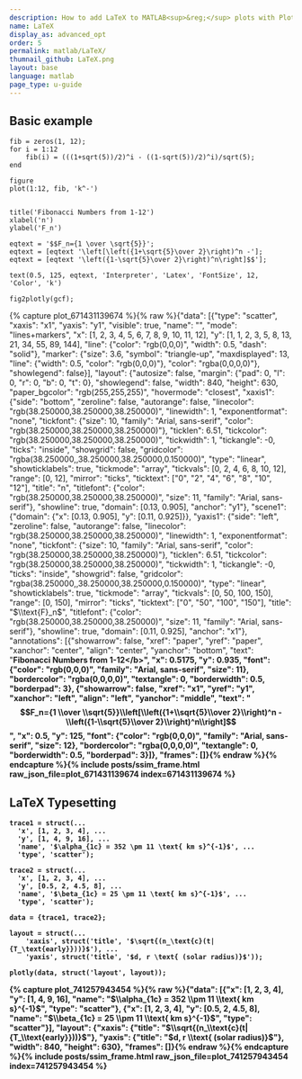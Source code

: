 ```yaml
---
description: How to add LaTeX to MATLAB<sup>&reg;</sup> plots with Plotly.
name: LaTeX
display_as: advanced_opt
order: 5
permalink: matlab/LaTeX/
thumnail_github: LaTeX.png
layout: base
language: matlab
page_type: u-guide
---
```



## Basic example


```{matlab}
fib = zeros(1, 12);
for i = 1:12
    fib(i) = (((1+sqrt(5))/2)^i - ((1-sqrt(5))/2)^i)/sqrt(5);
end

figure
plot(1:12, fib, 'k^-')


title('Fibonacci Numbers from 1-12')
xlabel('n')
ylabel('F_n')

eqtext = '$$F_n={1 \over \sqrt{5}}';
eqtext = [eqtext '\left[\left({1+\sqrt{5}\over 2}\right)^n -'];
eqtext = [eqtext '\left({1-\sqrt{5}\over 2}\right)^n\right]$$'];

text(0.5, 125, eqtext, 'Interpreter', 'Latex', 'FontSize', 12, 'Color', 'k')

fig2plotly(gcf);
```
{% capture plot_671431139674 %}{% raw %}{"data": [{"type": "scatter", "xaxis": "x1", "yaxis": "y1", "visible": true, "name": "", "mode": "lines+markers", "x": [1, 2, 3, 4, 5, 6, 7, 8, 9, 10, 11, 12], "y": [1, 1, 2, 3, 5, 8, 13, 21, 34, 55, 89, 144], "line": {"color": "rgb(0,0,0)", "width": 0.5, "dash": "solid"}, "marker": {"size": 3.6, "symbol": "triangle-up", "maxdisplayed": 13, "line": {"width": 0.5, "color": "rgb(0,0,0)"}, "color": "rgba(0,0,0,0)"}, "showlegend": false}], "layout": {"autosize": false, "margin": {"pad": 0, "l": 0, "r": 0, "b": 0, "t": 0}, "showlegend": false, "width": 840, "height": 630, "paper_bgcolor": "rgb(255,255,255)", "hovermode": "closest", "xaxis1": {"side": "bottom", "zeroline": false, "autorange": false, "linecolor": "rgb(38.250000,38.250000,38.250000)", "linewidth": 1, "exponentformat": "none", "tickfont": {"size": 10, "family": "Arial, sans-serif", "color": "rgb(38.250000,38.250000,38.250000)"}, "ticklen": 6.51, "tickcolor": "rgb(38.250000,38.250000,38.250000)", "tickwidth": 1, "tickangle": -0, "ticks": "inside", "showgrid": false, "gridcolor": "rgba(38.250000,,38.250000,38.250000,0.150000)", "type": "linear", "showticklabels": true, "tickmode": "array", "tickvals": [0, 2, 4, 6, 8, 10, 12], "range": [0, 12], "mirror": "ticks", "ticktext": ["0", "2", "4", "6", "8", "10", "12"], "title": "n", "titlefont": {"color": "rgb(38.250000,38.250000,38.250000)", "size": 11, "family": "Arial, sans-serif"}, "showline": true, "domain": [0.13, 0.905], "anchor": "y1"}, "scene1": {"domain": {"x": [0.13, 0.905], "y": [0.11, 0.925]}}, "yaxis1": {"side": "left", "zeroline": false, "autorange": false, "linecolor": "rgb(38.250000,38.250000,38.250000)", "linewidth": 1, "exponentformat": "none", "tickfont": {"size": 10, "family": "Arial, sans-serif", "color": "rgb(38.250000,38.250000,38.250000)"}, "ticklen": 6.51, "tickcolor": "rgb(38.250000,38.250000,38.250000)", "tickwidth": 1, "tickangle": -0, "ticks": "inside", "showgrid": false, "gridcolor": "rgba(38.250000,,38.250000,38.250000,0.150000)", "type": "linear", "showticklabels": true, "tickmode": "array", "tickvals": [0, 50, 100, 150], "range": [0, 150], "mirror": "ticks", "ticktext": ["0", "50", "100", "150"], "title": "$\\text{F}_n$", "titlefont": {"color": "rgb(38.250000,38.250000,38.250000)", "size": 11, "family": "Arial, sans-serif"}, "showline": true, "domain": [0.11, 0.925], "anchor": "x1"}, "annotations": [{"showarrow": false, "xref": "paper", "yref": "paper", "xanchor": "center", "align": "center", "yanchor": "bottom", "text": "<b>Fibonacci Numbers from 1-12<\/b>", "x": 0.5175, "y": 0.935, "font": {"color": "rgb(0,0,0)", "family": "Arial, sans-serif", "size": 11}, "bordercolor": "rgba(0,0,0,0)", "textangle": 0, "borderwidth": 0.5, "borderpad": 3}, {"showarrow": false, "xref": "x1", "yref": "y1", "xanchor": "left", "align": "left", "yanchor": "middle", "text": "$$F_n={1 \\over \\sqrt{5}}\\left[\\left({1+\\sqrt{5}\\over 2}\\right)^n -\\left({1-\\sqrt{5}\\over 2}\\right)^n\\right]$$", "x": 0.5, "y": 125, "font": {"color": "rgb(0,0,0)", "family": "Arial, sans-serif", "size": 12}, "bordercolor": "rgba(0,0,0,0)", "textangle": 0, "borderwidth": 0.5, "borderpad": 3}]}, "frames": []}{% endraw %}{% endcapture %}{% include posts/ssim_frame.html raw_json_file=plot_671431139674 index=671431139674 %}




## LaTeX Typesetting


```{matlab}
trace1 = struct(...
  'x', [1, 2, 3, 4], ...
  'y', [1, 4, 9, 16], ...
  'name', '$\alpha_{1c} = 352 \pm 11 \text{ km s}^{-1}$', ...
  'type', 'scatter');

trace2 = struct(...
  'x', [1, 2, 3, 4], ...
  'y', [0.5, 2, 4.5, 8], ...
  'name', '$\beta_{1c} = 25 \pm 11 \text{ km s}^{-1}$', ...
  'type', 'scatter');

data = {trace1, trace2};

layout = struct(...
    'xaxis', struct('title', '$\sqrt{(n_\text{c}(t|{T_\text{early}}))}$'), ...
    'yaxis', struct('title', '$d, r \text{ (solar radius)}$'));

plotly(data, struct('layout', layout));
```
{% capture plot_741257943454 %}{% raw %}{"data": [{"x": [1, 2, 3, 4], "y": [1, 4, 9, 16], "name": "$\\alpha_{1c} = 352 \\pm 11 \\text{ km s}^{-1}$", "type": "scatter"}, {"x": [1, 2, 3, 4], "y": [0.5, 2, 4.5, 8], "name": "$\\beta_{1c} = 25 \\pm 11 \\text{ km s}^{-1}$", "type": "scatter"}], "layout": {"xaxis": {"title": "$\\sqrt{(n_\\text{c}(t|{T_\\text{early}}))}$"}, "yaxis": {"title": "$d, r \\text{ (solar radius)}$"}, "width": 840, "height": 630}, "frames": []}{% endraw %}{% endcapture %}{% include posts/ssim_frame.html raw_json_file=plot_741257943454 index=741257943454 %}



